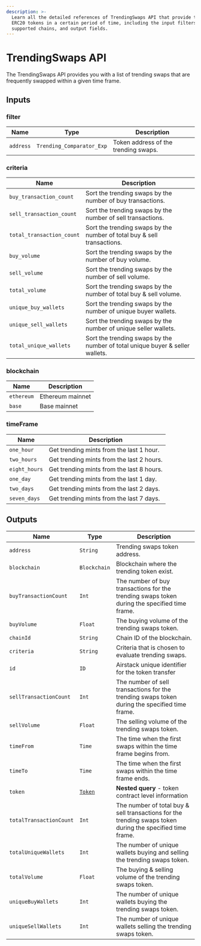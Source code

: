 ```yaml
---
description: >-
  Learn all the detailed references of TrendingSwaps API that provide trending
  ERC20 tokens in a certain period of time, including the input filters,
  supported chains, and output fields.
---
```


# TrendingSwaps API

The TrendingSwaps API provides you with a list of trending swaps that are frequently swapped within a given time frame.

## Inputs

### filter

| Name      | Type                      | Description                          |
| --------- | ------------------------- | ------------------------------------ |
| `address` | `Trending_Comparator_Exp` | Token address of the trending swaps. |

### criteria

| Name                      | Description                                                                   |
| ------------------------- | ----------------------------------------------------------------------------- |
| `buy_transaction_count`   | Sort the trending swaps by the number of buy transactions.                    |
| `sell_transaction_count`  | Sort the trending swaps by the number of sell transactions.                   |
| `total_transaction_count` | Sort the trending swaps by the number of total buy & sell transactions.       |
| `buy_volume`              | Sort the trending swaps by the number of buy volume.                          |
| `sell_volume`             | Sort the trending swaps by the number of sell volume.                         |
| `total_volume`            | Sort the trending swaps by the number of total buy & sell volume.             |
| `unique_buy_wallets`      | Sort the trending swaps by the number of unique buyer wallets.                |
| `unique_sell_wallets`     | Sort the trending swaps by the number of unique seller wallets.               |
| `total_unique_wallets`    | Sort the trending swaps by the number of total unique buyer & seller wallets. |

### blockchain

| Name       | Description      |
| ---------- | ---------------- |
| `ethereum` | Ethereum mainnet |
| `base`     | Base mainnet     |

### timeFrame

| Name          | Description                               |
| ------------- | ----------------------------------------- |
| `one_hour`    | Get trending mints from the last 1 hour.  |
| `two_hours`   | Get trending mints from the last 2 hours. |
| `eight_hours` | Get trending mints from the last 8 hours. |
| `one_day`     | Get trending mints from the last 1 day.   |
| `two_days`    | Get trending mints from the last 2 days.  |
| `seven_days`  | Get trending mints from the last 7 days.  |

## Outputs

| Name                    | Type                     | Description                                                                                               |
| ----------------------- | ------------------------ | --------------------------------------------------------------------------------------------------------- |
| `address`               | `String`                 | Trending swaps token address.                                                                             |
| `blockchain`            | `Blockchain`             | Blockchain where the trending token exist.                                                                |
| `buyTransactionCount`   | `Int`                    | The number of buy transactions for the trending swaps token during the specified time frame.              |
| `buyVolume`             | `Float`                  | The buying volume of the trending swaps token.                                                            |
| `chainId`               | `String`                 | Chain ID of the blockchain.                                                                               |
| `criteria`              | `String`                 | Criteria that is chosen to evaluate trending swaps.                                                       |
| `id`                    | `ID`                     | Airstack unique identifier for the token transfer                                                         |
| `sellTransactionCount`  | `Int`                    | The number of sell transactions for the trending swaps token during the specified time frame.             |
| `sellVolume`            | `Float`                  | The selling volume of the trending swaps token.                                                           |
| `timeFrom`              | `Time`                   | The time when the first swaps within the time frame begins from.                                          |
| `timeTo`                | `Time`                   | The time when the first swaps within the time frame ends.                                                 |
| `token`                 | [`Token`](tokens-api.md) | **Nested query** - token contract level information                                                       |
| `totalTransactionCount` | `Int`                    | The number of total buy & sell transactions for the trending swaps token during the specified time frame. |
| `totalUniqueWallets`    | `Int`                    | The number of unique wallets buying and selling the trending swaps token.                                 |
| `totalVolume`           | `Float`                  | The buying & selling volume of the trending swaps token.                                                  |
| `uniqueBuyWallets`      | `Int`                    | The number of unique wallets buying the trending swaps token.                                             |
| `uniqueSellWallets`     | `Int`                    | The number of unique wallets selling the trending swaps token.                                            |
